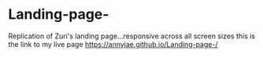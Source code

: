# Landing-page-
Replication of Zuri's landing page...responsive across all screen sizes
this is the link to my live page https://annyjae.github.io/Landing-page-/
